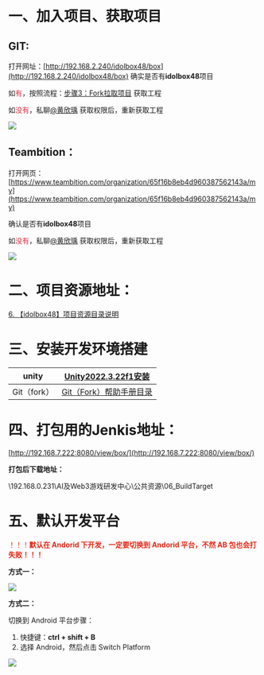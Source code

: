 # 一、加入项目、获取项目
## GIT:
打开网址：[http://192.168.2.240/idolbox48/box](http://192.168.2.240/idolbox48/box) 确实是否有**idolbox48**项目

如<font style="color:#DF2A3F;">有</font>，按照流程：[步骤3：Fork拉取项目](https://snh48group.yuque.com/org-wiki-snh48group-ec9yge/rgqlf2/yqcimzlqptplhgb2)  获取工程

如<font style="color:#DF2A3F;">没有</font>，私聊[@黄欣瑀](undefined/huangxinyu-1wuda) 获取权限后，重新获取工程

![](https://cdn.nlark.com/yuque/0/2024/png/12926950/1713248292586-5e841fcc-e973-4a89-9b8b-5db5e07e47af.png)

## Teambition：
打开网页：[https://www.teambition.com/organization/65f16b8eb4d960387562143a/my](https://www.teambition.com/organization/65f16b8eb4d960387562143a/my) 

确认是否有**idolbox48**项目

如<font style="color:#DF2A3F;">没有</font>，私聊[@黄欣瑀](undefined/huangxinyu-1wuda) 获取权限后，重新获取工程

![](https://cdn.nlark.com/yuque/0/2024/png/12926950/1713249547950-e06772d3-0ceb-455f-b2ed-ae63f3290897.png)

# 二、项目资源地址：
[6. 【idolbox48】项目资源目录说明](https://snh48group.yuque.com/mwyfd0/ywaaiy/yo2sginrpucpyhpv?singleDoc#)

 

# 三、安装开发环境搭建
| unity | [Unity2022.3.22f1安装](https://snh48group.yuque.com/org-wiki-snh48group-ec9yge/rgqlf2/mim4zebaestg66i6) |
| --- | --- |
| Git（fork） | [Git（Fork）帮助手册目录](https://snh48group.yuque.com/org-wiki-snh48group-ec9yge/rgqlf2/ky81340utfpgip2l) |




# 四、打包用的Jenkis地址：
[http://192.168.7.222:8080/view/box/](http://192.168.7.222:8080/view/box/)

**打包后下载地址：**

\\192.168.0.231\AI及Web3游戏研发中心\公共资源\06_BuildTarget



# 五、默认开发平台
<font style="color:rgb(230, 36, 18);">！！！</font>**<font style="color:rgb(230, 36, 18);">默认在 Andorid 下开发，一定要切换到 Andorid 平台，不然 AB 包也会打失败！！！</font>**

**方式一：**

![](https://cdn.nlark.com/yuque/0/2024/png/12926950/1713250369993-f80ce7c6-a7ea-453f-804d-487cf659b7e8.png)

**方式二：**

切换到 Android 平台步骤：

1. 快捷键：**ctrl + shift + B**
2. 选择 Android，然后点击 Switch Platform

![](https://cdn.nlark.com/yuque/0/2024/png/12926950/1713250370068-16e6e882-cf56-4fa7-81a2-99e2c7bb8858.png)

